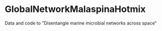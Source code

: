 # GlobalNetworkMalaspinaHotmix
Data and code to "Disentangle marine microbial networks across space"

